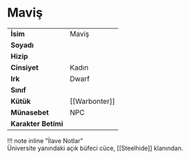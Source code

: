 # Maviş   
|  |  |  
|---|---|  
| **İsim** | Maviş |  
| **Soyadı** |  |  
| **Hizip** |  |  
| **Cinsiyet** | Kadın |  
| **Irk** | Dwarf |  
| **Sınıf** |  |  
| **Kütük** | [[Warbonter]] |  
| **Münasebet** | NPC |  
| **Karakter Betimi** |  |  
  
  
!!! note inline "İlave Notlar"  
	Üniversite yanındaki açık büfeci cüce, [[Steelhide]] klanından.  
  
  
